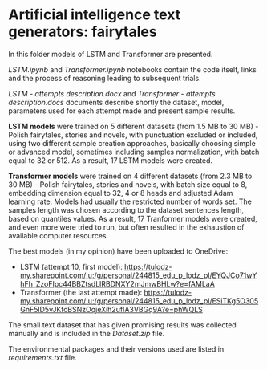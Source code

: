 # Artificial intelligence text generators: fairytales

In this folder models of LSTM and Transformer are presented.

*LSTM.ipynb* and *Transformer.ipynb* notebooks contain the code itself, links and the process of reasoning leading to subsequent trials.

*LSTM - attempts description.docx* and *Transformer - attempts description.docs* documents describe shortly the dataset, model, parameters used for each attempt made and present sample results.

**LSTM models** were trained on 5 different datasets (from 1.5 MB to 30 MB) - Polish fairytales, stories and novels, with punctuation excluded or included, using two different sample creation approaches, basically choosing simple or advanced model, sometimes including samples normalization, with batch equal to 32 or 512. As a result, 17 LSTM models were created.

**Transformer models** were trained on 4 different datasets (from 2.3 MB to 30 MB) - Polish fairytales, stories and novels, with batch size equal to 8, embedding dimension equal to 32, 4 or 8 heads and adjusted Adam learning rate. Models had usually the restricted number of words set. The samples length was chosen according to the dataset sentences length, based on quantiles values.  As a result, 17 Tranformer models were created, and even more were tried to run, but often resulted in the exhaustion of available computer resources.

The best models (in my opinion) have been uploaded to OneDrive:
- LSTM (attempt 10, first model):
  https://tulodz-my.sharepoint.com/:u:/g/personal/244815_edu_p_lodz_pl/EYQJCo71wYhFh_ZzoFIpc44BBZtsdLlRBDNXY2mJmwBHLw?e=fAMLaA
- Transformer (the last attempt made):
  https://tulodz-my.sharepoint.com/:u:/g/personal/244815_edu_p_lodz_pl/ESiTKg5O305GnF5lD5vJKfcBSNzOqjeXih2ufIA3VBGq9A?e=phWQLS

The small text dataset that has given promising results was collected manually and is included in the *Dataset.zip* file.

The environmental packages and their versions used are listed in *requirements.txt* file.
